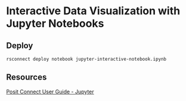 # Interactive Data Visualization with Jupyter Notebooks

## Deploy

```
rsconnect deploy notebook jupyter-interactive-notebook.ipynb
```

## Resources 

[Posit Connect User Guide - Jupyter](https://docs.posit.co/connect/user/jupyter-notebook/)
